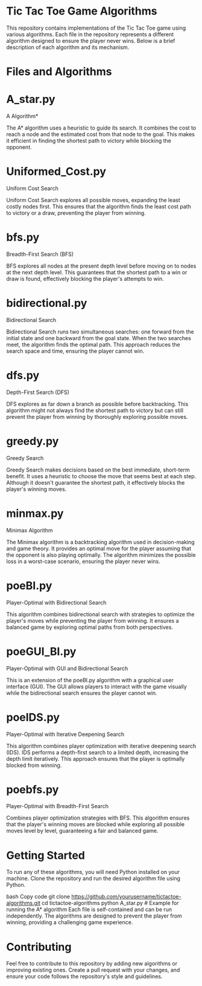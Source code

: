 # Tic Tac Toe Game Algorithms
This repository contains implementations of the Tic Tac Toe game using various algorithms. Each file in the repository represents a different algorithm designed to ensure the player never wins. Below is a brief description of each algorithm and its mechanism.

# Files and Algorithms

# A_star.py
A Algorithm*

The A* algorithm uses a heuristic to guide its search. It combines the cost to reach a node and the estimated cost from that node to the goal. This makes it efficient in finding the shortest path to victory while blocking the opponent.

# Uniformed_Cost.py
Uniform Cost Search

Uniform Cost Search explores all possible moves, expanding the least costly nodes first. This ensures that the algorithm finds the least cost path to victory or a draw, preventing the player from winning.

# bfs.py
Breadth-First Search (BFS)

BFS explores all nodes at the present depth level before moving on to nodes at the next depth level. This guarantees that the shortest path to a win or draw is found, effectively blocking the player's attempts to win.

# bidirectional.py
Bidirectional Search

Bidirectional Search runs two simultaneous searches: one forward from the initial state and one backward from the goal state. When the two searches meet, the algorithm finds the optimal path. This approach reduces the search space and time, ensuring the player cannot win.

# dfs.py
Depth-First Search (DFS)

DFS explores as far down a branch as possible before backtracking. This algorithm might not always find the shortest path to victory but can still prevent the player from winning by thoroughly exploring possible moves.

# greedy.py
Greedy Search

Greedy Search makes decisions based on the best immediate, short-term benefit. It uses a heuristic to choose the move that seems best at each step. Although it doesn't guarantee the shortest path, it effectively blocks the player's winning moves.

# minmax.py
Minimax Algorithm

The Minimax algorithm is a backtracking algorithm used in decision-making and game theory. It provides an optimal move for the player assuming that the opponent is also playing optimally. The algorithm minimizes the possible loss in a worst-case scenario, ensuring the player never wins.

# poeBI.py
Player-Optimal with Bidirectional Search

This algorithm combines bidirectional search with strategies to optimize the player's moves while preventing the player from winning. It ensures a balanced game by exploring optimal paths from both perspectives.

# poeGUI_BI.py
Player-Optimal with GUI and Bidirectional Search

This is an extension of the poeBI.py algorithm with a graphical user interface (GUI). The GUI allows players to interact with the game visually while the bidirectional search ensures the player cannot win.

# poeIDS.py
Player-Optimal with Iterative Deepening Search

This algorithm combines player optimization with iterative deepening search (IDS). IDS performs a depth-first search to a limited depth, increasing the depth limit iteratively. This approach ensures that the player is optimally blocked from winning.

# poebfs.py
Player-Optimal with Breadth-First Search

Combines player optimization strategies with BFS. This algorithm ensures that the player's winning moves are blocked while exploring all possible moves level by level, guaranteeing a fair and balanced game.

# Getting Started
To run any of these algorithms, you will need Python installed on your machine. Clone the repository and run the desired algorithm file using Python.

bash
Copy code
git clone https://github.com/yourusername/tictactoe-algorithms.git
cd tictactoe-algorithms
python A_star.py  # Example for running the A* algorithm
Each file is self-contained and can be run independently. The algorithms are designed to prevent the player from winning, providing a challenging game experience.

# Contributing
Feel free to contribute to this repository by adding new algorithms or improving existing ones. Create a pull request with your changes, and ensure your code follows the repository's style and guidelines.
